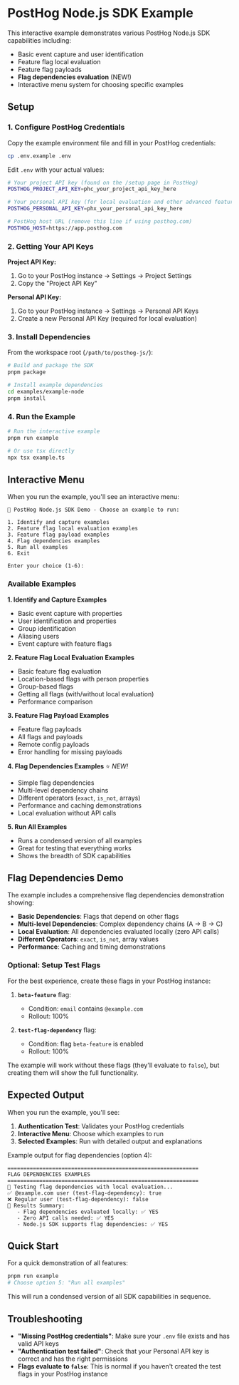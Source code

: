 # PostHog Node.js SDK Example

This interactive example demonstrates various PostHog Node.js SDK capabilities including:

- Basic event capture and user identification
- Feature flag local evaluation
- Feature flag payloads
- **Flag dependencies evaluation** (NEW!)
- Interactive menu system for choosing specific examples

## Setup

### 1. Configure PostHog Credentials

Copy the example environment file and fill in your PostHog credentials:

```bash
cp .env.example .env
```

Edit `.env` with your actual values:

```bash
# Your project API key (found on the /setup page in PostHog)
POSTHOG_PROJECT_API_KEY=phc_your_project_api_key_here

# Your personal API key (for local evaluation and other advanced features)
POSTHOG_PERSONAL_API_KEY=phx_your_personal_api_key_here

# PostHog host URL (remove this line if using posthog.com)
POSTHOG_HOST=https://app.posthog.com
```

### 2. Getting Your API Keys

**Project API Key:**

1. Go to your PostHog instance → Settings → Project Settings
2. Copy the "Project API Key"

**Personal API Key:**

1. Go to your PostHog instance → Settings → Personal API Keys
2. Create a new Personal API Key (required for local evaluation)

### 3. Install Dependencies

From the workspace root (`/path/to/posthog-js/`):

```bash
# Build and package the SDK
pnpm package

# Install example dependencies
cd examples/example-node
pnpm install
```

### 4. Run the Example

```bash
# Run the interactive example
pnpm run example

# Or use tsx directly
npx tsx example.ts
```

## Interactive Menu

When you run the example, you'll see an interactive menu:

```
🚀 PostHog Node.js SDK Demo - Choose an example to run:

1. Identify and capture examples
2. Feature flag local evaluation examples
3. Feature flag payload examples
4. Flag dependencies examples
5. Run all examples
6. Exit

Enter your choice (1-6):
```

### Available Examples

**1. Identify and Capture Examples**

- Basic event capture with properties
- User identification and properties
- Group identification
- Aliasing users
- Event capture with feature flags

**2. Feature Flag Local Evaluation Examples**

- Basic feature flag evaluation
- Location-based flags with person properties
- Group-based flags
- Getting all flags (with/without local evaluation)
- Performance comparison

**3. Feature Flag Payload Examples**

- Feature flag payloads
- All flags and payloads
- Remote config payloads
- Error handling for missing payloads

**4. Flag Dependencies Examples** ⭐ _NEW!_

- Simple flag dependencies
- Multi-level dependency chains
- Different operators (`exact`, `is_not`, arrays)
- Performance and caching demonstrations
- Local evaluation without API calls

**5. Run All Examples**

- Runs a condensed version of all examples
- Great for testing that everything works
- Shows the breadth of SDK capabilities

## Flag Dependencies Demo

The example includes a comprehensive flag dependencies demonstration showing:

- **Basic Dependencies**: Flags that depend on other flags
- **Multi-level Dependencies**: Complex dependency chains (A → B → C)
- **Local Evaluation**: All dependencies evaluated locally (zero API calls)
- **Different Operators**: `exact`, `is_not`, array values
- **Performance**: Caching and timing demonstrations

### Optional: Setup Test Flags

For the best experience, create these flags in your PostHog instance:

1. **`beta-feature`** flag:

    - Condition: `email` contains `@example.com`
    - Rollout: 100%

2. **`test-flag-dependency`** flag:
    - Condition: flag `beta-feature` is enabled
    - Rollout: 100%

The example will work without these flags (they'll evaluate to `false`), but creating them will show the full functionality.

## Expected Output

When you run the example, you'll see:

1. **Authentication Test**: Validates your PostHog credentials
2. **Interactive Menu**: Choose which examples to run
3. **Selected Examples**: Run with detailed output and explanations

Example output for flag dependencies (option 4):

```
============================================================
FLAG DEPENDENCIES EXAMPLES
============================================================
🔗 Testing flag dependencies with local evaluation...
✅ @example.com user (test-flag-dependency): true
❌ Regular user (test-flag-dependency): false
🎯 Results Summary:
   - Flag dependencies evaluated locally: ✅ YES
   - Zero API calls needed: ✅ YES
   - Node.js SDK supports flag dependencies: ✅ YES
```

## Quick Start

For a quick demonstration of all features:

```bash
pnpm run example
# Choose option 5: "Run all examples"
```

This will run a condensed version of all SDK capabilities in sequence.

## Troubleshooting

- **"Missing PostHog credentials"**: Make sure your `.env` file exists and has valid API keys
- **"Authentication test failed"**: Check that your Personal API key is correct and has the right permissions
- **Flags evaluate to `false`**: This is normal if you haven't created the test flags in your PostHog instance
